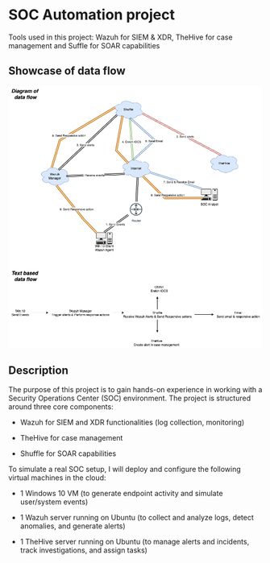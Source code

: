 # SOC Automation project

Tools used in this project:
Wazuh for SIEM & XDR, TheHive for case management and Suffle for SOAR capabilities

## Showcase of data flow

![SOC-Automation_project_dataflow](https://github.com/SivanS-iT/SOC_projects/blob/main/Images/01-SOC_Automation/01-SOC_Automation.png?raw=true)


## Description

The purpose of this project is to gain hands-on experience in working with a Security Operations Center (SOC) environment. The project is structured around three core components:

* Wazuh for SIEM and XDR functionalities (log collection, monitoring)

* TheHive for case management

* Shuffle for SOAR capabilities

To simulate a real SOC setup, I will deploy and configure the following virtual machines in the cloud:

* 1 Windows 10 VM (to generate endpoint activity and simulate user/system events)

* 1 Wazuh server running on Ubuntu (to collect and analyze logs, detect anomalies, and generate alerts)

* 1 TheHive server running on Ubuntu (to manage alerts and incidents, track investigations, and assign tasks)


